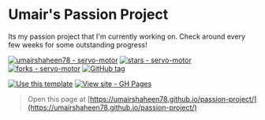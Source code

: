 # Umair's Passion Project
Its my passion project that I'm currently working on. Check around every few weeks for some outstanding progress!

[![umairshaheen78 - servo-motor](https://img.shields.io/static/v1?label=umairshaheen78&message=passion-project&color=blue&logo=github)](https://github.com/umairshaheen78/passion-project "Go to GitHub repo")
[![stars - servo-motor](https://img.shields.io/github/stars/umairshaheen78/passion-project?style=social)](https://github.com/umairshaheen78/passion-project)
[![forks - servo-motor](https://img.shields.io/github/forks/umairshaheen78/passion-project?style=social)](https://github.com/umairshaheen78/passion-project)
[![GitHub tag](https://img.shields.io/github/tag/umairshaheen78/passion-project?include_prereleases=&sort=semver&color=blue)](https://github.com/umairshaheen78/passion-project/releases/)

[![Use this template](https://img.shields.io/badge/Generate-Use_this_template-2ea44f?style=for-the-badge)](https://github.com/umairshaheen78/passion-project/generate)
[![View site - GH Pages](https://img.shields.io/badge/View_site-GH_Pages-2ea44f?style=for-the-badge)](https://umairshaheen78.github.io/passion-project/)

> Open this page at [https://umairshaheen78.github.io/passion-project/](https://umairshaheen78.github.io/passion-project/)
